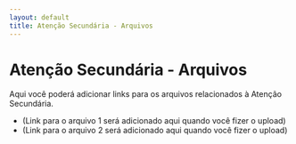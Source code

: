 ```yaml
---
layout: default
title: Atenção Secundária - Arquivos
---
```


# Atenção Secundária - Arquivos

Aqui você poderá adicionar links para os arquivos relacionados à Atenção Secundária.

* (Link para o arquivo 1 será adicionado aqui quando você fizer o upload)
* (Link para o arquivo 2 será adicionado aqui quando você fizer o upload)
